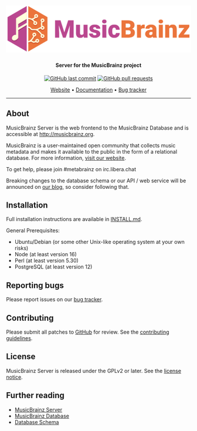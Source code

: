 <h1 align="center">
  <br>
  <a href="https://musicbrainz.org/"><img src="https://github.com/metabrainz/metabrainz-logos/blob/master/logos/MusicBrainz/SVG/MusicBrainz_logo.svg" alt="MusicBrainz"></a>
</h1>
<h4 align="center">Server for the MusicBrainz project</h4>
<p align="center">
    <a href="https://github.com/metabrainz/musicbrainz-server/commits/master">
    <img src="https://img.shields.io/github/last-commit/metabrainz/musicbrainz-server.svg?style=flat-square&logo=github&logoColor=white"
         alt="GitHub last commit"></a>
    <a href="https://github.com/metabrainz/musicbrainz-server/pulls">
    <img src="https://img.shields.io/github/issues-pr-raw/metabrainz/musicbrainz-server?style=flat-square&logo=github&logoColor=white"
         alt="GitHub pull requests"></a>
</p>
<p align="center">
  <a href="https://musicbrainz.org/">Website</a> •
  <a href="https://musicbrainz.org/doc/Development">Documentation</a> •
  <a href="https://tickets.metabrainz.org/projects/MBS/summary">Bug tracker</a>
</p>

---

## About

MusicBrainz Server is the web frontend to the MusicBrainz Database
and is accessible at http://musicbrainz.org.

MusicBrainz is a user-maintained open community that collects music metadata
and makes it available to the public in the form of a relational database.
For more information, [visit our website](https://musicbrainz.org/doc/About).

To get help, please join #metabrainz on irc.libera.chat

Breaking changes to the database schema or our API / web service will be announced on
[our blog](https://blog.metabrainz.org/category/musicbrainz+breaking-changes/),
so consider following that.

Installation
------------

Full installation instructions are available in [INSTALL.md](INSTALL.md).

General Prerequisites:

* Ubuntu/Debian (or some other Unix-like operating system at your own risks)
* Node (at least version 16)
* Perl (at least version 5.30)
* PostgreSQL (at least version 12)

Reporting bugs
--------------

Please report issues on our [bug tracker](http://tickets.metabrainz.org/).

Contributing
------------

Please submit all patches to [GitHub](https://github.com/metabrainz/musicbrainz-server/pulls) for review.
See the [contributing guidelines](CONTRIBUTING.md).

License
-------

MusicBrainz Server is released under the GPLv2 or later.
See the [license notice](COPYING.md).

Further reading
---------------

* [MusicBrainz Server](https://musicbrainz.org/doc/MusicBrainz_Server)
* [MusicBrainz Database](https://musicbrainz.org/doc/MusicBrainz_Database)
* [Database Schema](https://musicbrainz.org/doc/MusicBrainz_Database/Schema)
